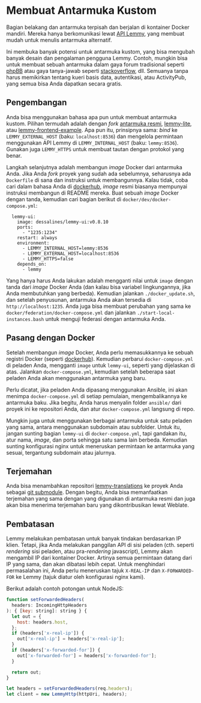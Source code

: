 # Membuat Antarmuka Kustom

Bagian belakang dan antarmuka terpisah dan berjalan di kontainer Docker mandiri. Mereka hanya berkomunikasi lewat [API Lemmy](api_reference.md), yang membuat mudah untuk menulis antarmuka alternatif.

Ini membuka banyak potensi untuk antarmuka kustom, yang bisa mengubah banyak desain dan pengalaman pengguna Lemmy. Contoh, mungkin bisa untuk membuat sebuah antarmuka dalam gaya forum tradisional seperti [phpBB](https://www.phpbb.com/) atau gaya tanya-jawab seperti [stackoverflow](https://stackoverflow.com/), dll. Semuanya tanpa harus memikirkan tentang kueri basis data, autentikasi, atau ActivityPub, yang semua bisa Anda dapatkan secara gratis.

## Pengembangan

Anda bisa menggunakan bahasa apa pun untuk membuat antarmuka kustom. Pilihan termudah adalah dengan _fork_ [antarmuka resmi](https://github.com/LemmyNet/lemmy-ui), [lemmy-lite](https://github.com/IronOxidizer/lemmy-lite), atau [lemmy-frontend-example](https://github.com/LemmyNet/lemmy-front-end-example). Apa pun itu, prinsipnya sama: _bind_ ke `LEMMY_EXTERNAL_HOST` (baku: `localhost:8536`) dan mengelola permintaan menggunakan API Lemmy di `LEMMY_INTERNAL_HOST` (baku: `lemmy:8536`). Gunakan juga `LEMMY_HTTPS` untuk membuat tautan dengan protokol yang benar.

Langkah selanjutnya adalah membangun _image_ Docker dari antarmuka Anda. Jika Anda _fork_ proyek yang sudah ada sebelumnya, seharusnya ada `Dockerfile` di sana dan instruksi untuk membangunnya. Kalau tidak, coba cari dalam bahasa Anda di [dockerhub](https://hub.docker.com/), _image_ resmi biasanya mempunyai instruksi membangun di README mereka. Buat sebuah _image_ Docker dengan tanda, kemudian cari bagian berikut di `docker/dev/docker-compose.yml`:

```
  lemmy-ui:
    image: dessalines/lemmy-ui:v0.8.10
    ports:
      - "1235:1234"
    restart: always
    environment:
      - LEMMY_INTERNAL_HOST=lemmy:8536
      - LEMMY_EXTERNAL_HOST=localhost:8536
      - LEMMY_HTTPS=false
    depends_on: 
      - lemmy
```

Yang hanya harus Anda lakukan adalah mengganti nilai untuk `image` dengan tanda dari _image_ Docker Anda (dan kalau bisa variabel lingkungannya, jika Anda membutuhkan yang berbeda). Kemudian jalankan `./docker_update.sh`, dan setelah penyusunan, antarmuka Anda akan tersedia di `http://localhost:1235`. Anda juga bisa membuat perubahan yang sama ke `docker/federation/docker-compose.yml` dan jalankan `./start-local-instances.bash` untuk menguji federasi dengan antarmuka Anda.

## Pasang dengan Docker

Setelah membangun _image_ Docker, Anda perlu memasukkannya ke sebuah registri Docker (seperti [dockerhub](https://hub.docker.com/)). Kemudian perbarui `docker-compose.yml` di peladen Anda, mengganti `image` untuk `lemmy-ui`, seperti yang dijelaskan di atas. Jalankan `docker-compose.yml`, kemudian setelah beberapa saat peladen Anda akan menggunakan antarmuka yang baru.

Perlu dicatat, jika peladen Anda dipasang menggunakan Ansible, ini akan menimpa `docker-compose.yml` di setiap pemulaian, mengembalikannya ke antarmuka baku. Jika begitu, Anda harus menyalin folder `ansible/` dari proyek ini ke repositori Anda, dan atur `docker-compose.yml` langsung di repo.

Mungkin juga untuk menggunakan berbagai antarmuka untuk satu peladen yang sama, antara menggunakan subdomain atau subfolder. Untuk itu, jangan sunting bagian `lemmy-ui` di `docker-compose.yml`, tapi gandakan itu, atur nama, _image_, dan porta sehingga satu sama lain berbeda. Kemudian sunting konfigurasi nginx untuk meneruskan permintaan ke antarmuka yang sesuai, tergantung subdomain atau jalurnya.

## Terjemahan

Anda bisa menambahkan repositori [lemmy-translations](https://github.com/LemmyNet/lemmy-translations) ke proyek Anda sebagai [git submodule](https://git-scm.com/book/id/v2/Git-Tools-Submodules). Dengan begitu, Anda bisa memanfaatkan terjemahan yang sama dengan yang digunakan di antarmuka resmi dan juga akan bisa menerima terjemahan baru yang dikontribusikan lewat Weblate.

## Pembatasan

Lemmy melakukan pembatasan untuk banyak tindakan berdasarkan IP klien. Tetapi, jika Anda melakukan panggilan API di sisi peladen (cth. seperti _rendering_ sisi peladen, atau pra-_rendering_ javascript), Lemmy akan mengambil IP dari kontainer Docker. Artinya semua permintaan datang dari IP yang sama, dan akan dibatasi lebih cepat. Untuk menghindari permasalahan ini, Anda perlu meneruskan tajuk `X-REAL-IP` dan `X-FORWARDED-FOR` ke Lemmy (tajuk diatur oleh konfigurasi nginx kami).

Berikut adalah contoh potongan untuk NodeJS:

```javascript
function setForwardedHeaders(
  headers: IncomingHttpHeaders
): { [key: string]: string } {
  let out = {
    host: headers.host,
  };
  if (headers['x-real-ip']) {
    out['x-real-ip'] = headers['x-real-ip'];
  }
  if (headers['x-forwarded-for']) {
    out['x-forwarded-for'] = headers['x-forwarded-for'];
  }

  return out;
}

let headers = setForwardedHeaders(req.headers);
let client = new LemmyHttp(httpUri, headers);
```
